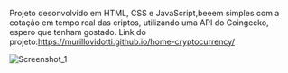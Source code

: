 Projeto desonvolvido em HTML, CSS e JavaScript,beeem simples com a cotação em tempo real das criptos, utilizando uma API do Coingecko, espero que tenham gostado. Link do projeto:https://murillovidotti.github.io/home-cryptocurrency/


![Screenshot_1](https://user-images.githubusercontent.com/78566330/167015571-9bb1e398-a9ee-442f-87f6-a083113447b9.png)
